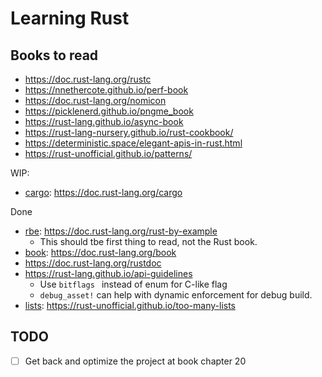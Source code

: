 # Learning Rust

## Books to read

- https://doc.rust-lang.org/rustc
- https://nnethercote.github.io/perf-book
- https://doc.rust-lang.org/nomicon
- https://picklenerd.github.io/pngme_book
- https://rust-lang.github.io/async-book
- https://rust-lang-nursery.github.io/rust-cookbook/
- https://deterministic.space/elegant-apis-in-rust.html
- https://rust-unofficial.github.io/patterns/

WIP:

- [cargo](./cargo): https://doc.rust-lang.org/cargo

Done

- [rbe](./rbe): https://doc.rust-lang.org/rust-by-example
  - This should tbe first thing to read, not the Rust book.
- [book](./book): https://doc.rust-lang.org/book
- https://doc.rust-lang.org/rustdoc
- https://rust-lang.github.io/api-guidelines
  - Use `bitflags ` instead of enum for C-like flag
  - `debug_asset!` can help with dynamic enforcement for debug build.
- [lists](./lists): https://rust-unofficial.github.io/too-many-lists

## TODO

- [ ] Get back and optimize the project at book chapter 20
